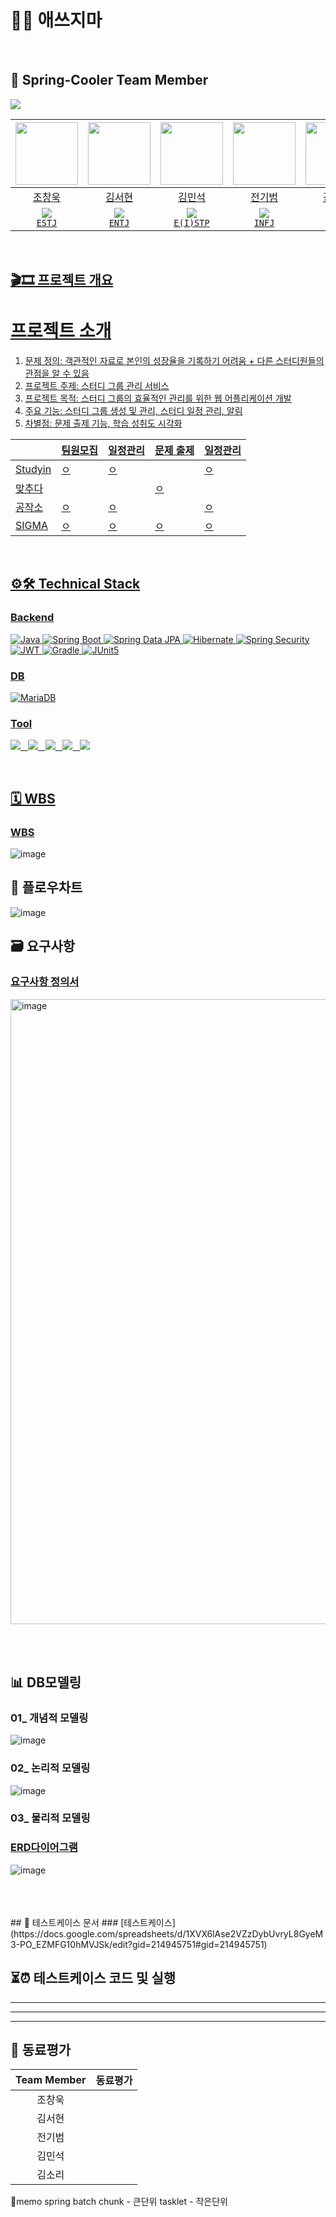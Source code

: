 # 🍚🍴 애쓰지마
<br>

## 💮 Spring-Cooler Team Member 

<a href="https://github.com/Spring-Cooler/.github/wiki">
<img src="https://img.shields.io/badge/SIGMA HR-00BC8E.svg?style=flat-square&logo=github&logoColor=white"/>
 
| <img src="https://github.com/user-attachments/assets/00ef7243-5ac8-4f3a-8b43-2271ee79665c" height=100/> | <img src="https://github.com/user-attachments/assets/018f5c1c-7b3e-4767-a8b7-415c871e1e63" height=100/> | <img src="https://github.com/3-Minutes-Query/choleeTest/assets/102345450/1046b24a-5d40-4dc1-a747-cb65f20dc764" height=100/> | <img src="https://github.com/user-attachments/assets/3459263f-3864-4d69-a427-1578eaa984ce" height=100 width=100/> | <img src="https://github.com/user-attachments/assets/8bdf1acd-d774-426f-8257-d28bd1e37056" height=100/> |
| :----------------------------------------------------------: | :----------------------------------------------------------: | :----------------------------------------------------------: | :----------------------------------------------------------: | :----------------------------------------------------------: |
|                            조창욱                            |                            김서현                            |                            김민석                            |                            전기범                            |                            김소리                            |
| [<img src="https://img.shields.io/badge/Github-Link-181717?logo=Github">](https://github.com/Chochanguk) <br>` ESTJ `| [<img src="https://img.shields.io/badge/Github-Link-181717?logo=Github">](https://github.com/sksmsdlskgus) <br>` ENTJ `| [<img src="https://img.shields.io/badge/Github-Link-181717?logo=Github">](https://github.com/minseokKim6823) <br>` E(I)STP `| [<img src="https://img.shields.io/badge/Github-Link-181717?logo=Github">](https://github.com/woodart8) <br>` INFJ `| [<img src="https://img.shields.io/badge/Github-Link-181717?logo=Github">](https://github.com/mojeeeeong) <br>` INFJ `|

<br>



## 🎬🎞️ 프로젝트 개요 

# 프로젝트 소개
1. 문제 정의: 객관적인 자료로 본인의 성장율을 기록하기 어려움 + 다른 스터디원들의 관점을 알 수 있음
2. 프로젝트 주제: 스터디 그룹 관리 서비스
3. 프로젝트 목적: 스터디 그룹의 효율적인 관리를 위한 웹 어플리케이션 개발
4. 주요 기능: 스터디 그룹 생성 및 관리, 스터디 일정 관리, 알림
5. 차별점:  문제 출제 기능, 학습 성취도 시각화

|         | 팀원모집 | 일정관리 | 문제 출제 | 일정관리 |
| ------- | ---- | ---- | ----- | ---- |
| Studyin | ㅇ    | ㅇ    |       | ㅇ    |
| 맞추다     |      |      | ㅇ     |      |
| 공작소     | ㅇ    | ㅇ    |       | ㅇ    |
| SIGMA   | ㅇ    | ㅇ    | ㅇ     | ㅇ    |

<br>

## ⚙️🛠️ Technical Stack
<!--### Frontend

/*![Vue 3](https://img.shields.io/badge/Vue_3-4FC08D.svg?&logo=vue.js&logoColor=white)
![JavaScript](https://img.shields.io/badge/JavaScript-F7DF1E.svg?&logo=javascript&logoColor=black)
![HTML](https://img.shields.io/badge/HTML-E34F26?logo=html5&logoColor=white)
![CSS](https://img.shields.io/badge/CSS-1572B6?logo=css3&logoColor=white)
![Bootstrap](https://img.shields.io/badge/Bootstrap_5-563D7C?logo=bootstrap&logoColor=white)

-->
### Backend

![Java](https://img.shields.io/badge/Java-17-007396.svg?&logo=java&color=red)
![Spring Boot](https://img.shields.io/badge/Spring_Boot-3-6DB33F.svg?&logo=spring-boot&color=lightgreen)
![Spring Data JPA](https://img.shields.io/badge/Spring_Data_JPA-6DB33F.svg?&logo=spring-data-JPA)
![Hibernate](https://img.shields.io/badge/Hibernate-59666C.svg?&logo=hibernate)
![Spring Security](https://img.shields.io/badge/Spring_Security-6DB33F.svg?&logo=spring-security&logoColor=white)
![JWT](https://img.shields.io/badge/JWT-000000.svg?&logo=json-web-token&logoColor=white)
![Gradle](https://img.shields.io/badge/Gradle-02303A.svg?&logo=gradle)
![JUnit5](https://img.shields.io/badge/JUnit5-25A162.svg?&logo=junit5&logoColor=white&color=green)

### DB
<!--![Ubuntu](https://img.shields.io/badge/Ubuntu-E95420.svg?&logo=ubuntu&logoColor=white)-->
![MariaDB](https://img.shields.io/badge/MariaDB-003545.svg?&logo=mariadb)
<!--!![Redis](https://img.shields.io/badge/Redis-DC382D.svg?&logo=redis&logoColor=white)-->


<!--!### DevOps

![Jenkins](https://img.shields.io/badge/Jenkins-D24939.svg?&logo=jenkins&color=lightgrey)
![Docker](https://img.shields.io/badge/Docker-2496ED.svg?&logo=docker&logoColor=white)
![Kubernetes](https://img.shields.io/badge/Kubernetes-326CE5.svg?&logo=kubernetes&logoColor=white)
![Jasypt](https://img.shields.io/badge/Jasypt-0045B9?logo=Jasypt&logoColor=white)-->

### Tool
<img src="https://img.shields.io/badge/GitHub-181717?style=flat-square&logo=GitHub&logoColor=white"> &nbsp; <img src="https://img.shields.io/badge/ERD%20cloud-%230000FF.svg?style=flat&logo=erlang&logoColor=white"> &nbsp; <img src="https://img.shields.io/badge/DA%23-0B6121.svg?style=flat&logo=draw.io&logoColor=white"> &nbsp; <img src="https://img.shields.io/badge/Linux-FCC624?style=flat&logo=linux&logoColor=black"> &nbsp; <img src="https://img.shields.io/badge/Ubuntu-E95420?style=flat&logo=Ubuntu&logoColor=white">

<br>

## 🗓️ WBS
### [WBS](https://docs.google.com/spreadsheets/d/1XVX6lAse2VZzDybUvryL8GyeM3-PO_EZMFG10hMVJSk/edit?gid=1079017783#gid=1079017783)
<img  alt="image" src="">


<br>

## 🔀 플로우차트 
![image]()


## 🗃️ 요구사항
### [요구사항 정의서](https://docs.google.com/spreadsheets/d/1XVX6lAse2VZzDybUvryL8GyeM3-PO_EZMFG10hMVJSk/edit?gid=0#gid=0)
<img width="1000" heigth = "500" alt="image" src="">


<br><br>
## 📊 DB모델링
### 01_ 개념적 모델링
![image]()


### 02_ 논리적 모델링

![image]()


### 03_ 물리적 모델링
### [ERD다이어그램]()
![image]()

<br>




<br>

<br>
## 📑 테스트케이스 문서
### [테스트케이스](https://docs.google.com/spreadsheets/d/1XVX6lAse2VZzDybUvryL8GyeM3-PO_EZMFG10hMVJSk/edit?gid=214945751#gid=214945751)
<br>

 ## ⏳⏰ 테스트케이스 코드 및 실행
 

</details>

---

---



---



## 📜 동료평가

|Team Member| 동료평가 |
| :--------------------------------------: | ------ |
|  조창욱  |  |
|  김서현  |  |
|  전기범  |  |
|  김민석  |  |
|  김소리  |  |


📝memo
spring batch 
chunk - 큰단위
tasklet - 작은단위
